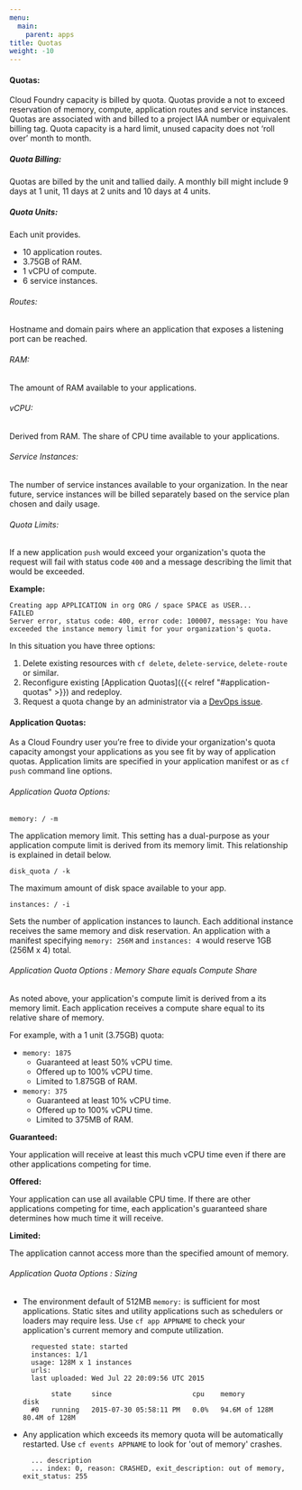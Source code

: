 ```yaml
---
menu:
  main:
    parent: apps
title: Quotas
weight: -10
---
```


#### Quotas:

Cloud Foundry capacity is billed by quota. Quotas provide a not to exceed reservation of memory, compute, application routes and service instances. Quotas are associated with and billed to a project IAA number or equivalent billing tag. Quota capacity is a hard limit, unused capacity does not ‘roll over’ month to month.

##### Quota Billing:

Quotas are billed by the unit and tallied daily. A monthly bill might include 9 days at 1 unit, 11 days at 2 units and 10 days at 4 units.

##### Quota Units:

Each unit provides.

- 10 application routes.
- 3.75GB of RAM.
- 1 vCPU of compute.
- 6 service instances.

###### Routes:

Hostname and domain pairs where an application that exposes a listening port can be reached.

###### RAM:

The amount of RAM available to your applications.

###### vCPU:

Derived from RAM. The share of CPU time available to your applications.

###### Service Instances:

The number of service instances available to your organization. In the near future, service instances will be billed separately based on the service plan chosen and daily usage.

###### Quota Limits:

If a new application `push` would exceed your organization's quota the request will fail with status code `400` and a message describing the limit that would be exceeded.

**Example:**

	Creating app APPLICATION in org ORG / space SPACE as USER...
	FAILED
	Server error, status code: 400, error code: 100007, message: You have exceeded the instance memory limit for your organization's quota.

In this situation you have three options:

1. Delete existing resources with `cf delete`, `delete-service`, `delete-route` or similar.
2. Reconfigure existing [Application Quotas]({{< relref "#application-quotas" >}}) and redeploy.
3. Request a quota change by an administrator via a [DevOps issue](https://github.com/18F/DevOps/issues/new).

#### Application Quotas:

As a Cloud Foundry user you’re free to divide your organization's quota capacity amongst your applications as you see fit by way of application quotas. Application limits are specified in your application manifest or as `cf push` command line options.

###### Application Quota Options:

`memory: / -m`

The application memory limit. This setting has a dual-purpose as your application compute limit is derived from its memory limit. This relationship is explained in detail below.

`disk_quota / -k`

The maximum amount of disk space available to your app.

`instances: / -i`

Sets the number of application instances to launch. Each additional instance receives the same memory and disk reservation. An application with a manifest specifying `memory: 256M` and `instances: 4` would reserve 1GB (256M x 4) total.

###### Application Quota Options : Memory Share equals Compute Share

As noted above, your application's compute limit is derived from a its memory limit. Each application receives a compute share equal to its relative share of memory.

For example, with a 1 unit (3.75GB) quota:

- `memory: 1875`
	- Guaranteed at least 50% vCPU time.
	- Offered up to 100% vCPU time.
	- Limited to 1.875GB of RAM.
- `memory: 375`
	- Guaranteed at least 10% vCPU time.
	- Offered up to 100% vCPU time.
	- Limited to 375MB of RAM.

**Guaranteed:**

Your application will receive at least this much vCPU time even if there are other applications competing for time.

**Offered:**

Your application can use all available CPU time. If there are other applications competing for time, each application's guaranteed share determines how much time it will receive.

**Limited:**

The application cannot access more than the specified amount of memory.


###### Application Quota Options : Sizing

- The environment default of 512MB `memory:` is sufficient for most applications. Static sites and utility applications such as schedulers or loaders may require less. Use `cf app APPNAME` to check your application's current memory and compute utilization.

		requested state: started
		instances: 1/1
		usage: 128M x 1 instances
		urls:
		last uploaded: Wed Jul 22 20:09:56 UTC 2015

		     state     since                    cpu    memory          disk          
		#0   running   2015-07-30 05:58:11 PM   0.0%   94.6M of 128M   80.4M of 128M      


- Any application which exceeds its memory quota will be automatically restarted. Use `cf events APPNAME` to look for 'out of memory' crashes.

		... description   
		... index: 0, reason: CRASHED, exit_description: out of memory, exit_status: 255
